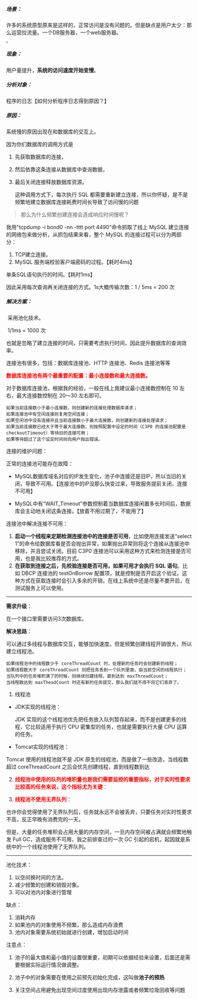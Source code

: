 

##### 场景：

许多的系统原型原来是这样的，正常访问是没有问题的。但是缺点是用户太少：那么运营拉流量。一个DB服务器，一个web服务器。

<img src = "https://static001.geekbang.org/resource/image/83/6a/838911dd61e5a61408c3bf96871b846a.jpg" style="zoom:30%"></img>

##### 现象：

用户量提升，**系统的访问速度开始变慢**。

##### 分析对象：

程序的日志【如何分析程序日志得到原因？】

##### 原因：

系统慢的原因出现在和数据库的交互上。

因为你们数据库的调用方式是

1. 先获取数据库的连接，

2. 然后依靠这条连接从数据库中查询数据，

3. 最后关闭连接释放数据库资源。

   这种调用方式下，每次执行 SQL 都需要重新建立连接，所以你怀疑，是不是频繁地建立数据库连接耗费时间长导致了访问慢的问题



> 那么为什么频繁创建连接会造成响应时间慢呢？

我用"tcpdump -i bond0 -nn -tttt port 4490"命令抓取了线上 MySQL 建立连接的网络包来做分析，从抓包结果来看，整个 MySQL 的连接过程可以分为两部分：

1. TCP建立连接。
2. MySQL 服务端校验客户端密码的过程。【耗时4ms】

单条SQL语句执行的时间。【耗时1ms】



因此采用每次查询再关闭连接的方式。1s大概传输次数：1 / 5ms = 200 次



##### 解决方案：

​	采用池化技术。

​			1/1ms = 1000 次

也就是忽略了建立连接的时间，只需要考虑执行时间，因此提升数据库的查询效率。



连接池有很多，包括：数据库连接池、HTTP 连接池、Redis 连接池等等



<font color="red">**数据库连接池有两个最重要的配置：**最小连接数和最大连接数**。**</font>

对于数据库连接池，根据我的经验，一般在线上我建议最小连接数控制在 10 左右，最大连接数控制在 20～30 左右即可。

```
如果当前连接数小于最小连接数，则创建新的连接处理数据库请求；
如果连接池中有空闲连接则复用空闲连接；
如果空闲池中没有连接并且当前连接数小于最大连接数，则创建新的连接处理请求；
如果当前连接数已经大于等于最大连接数，则按照配置中设定的时间（C3P0 的连接池配置是 checkoutTimeout）等待旧的连接可用；
如果等待超过了这个设定时间则向用户抛出错误。
```



连接的维护问题：

正常的连接池可能存在故障：

- MySQL数据库域名对应的IP发生变化，池子中连接还是旧IP，所以当旧的关闭，导致不可用。【连接池中的IP没那么快变过来，导致服务提前关闭，连接不可用】

- MySQL中有“WAIT_Timeout”参数控制着当数据库连接闲置多长时间后，数据库会主动地关闭这条连接。【放着不用过期了，不能用了】

  

连接池中解决连接不可用：

1. **启动一个线程来定期检测连接池中的连接是否可用**，比如使用连接发送“select 1”的命令给数据库看是否会抛出异常，如果抛出异常则将这个连接从连接池中移除，并且尝试关闭。目前 C3P0 连接池可以采用这种方式来检测连接是否可用，也是我比较推荐的方式。
2. **在获取到连接之后，先校验连接是否可用，如果可用才会执行 SQL 语句**。比如 DBCP 连接池的 testOnBorrow 配置项，就是控制是否开启这个验证。这种方式在获取连接时会引入多余的开销，在线上系统中还是尽量不要开启，在测试服务上可以使用。



---

**需求升级**：

在一个接口里需要访问3次数据库。



**解决思路**：

可以通过多线程与数据库交互，能够加快速度。但是频繁创建线程开销很大，所以建立线程池。

```
如果线程池中的线程数少于 coreThreadCount 时，处理新的任务时会创建新的线程；
如果线程数大于 coreThreadCount 则把任务丢到一个队列里面，由当前空闲的线程执行；
当队列中的任务堆积满了的时候，则继续创建线程，直到达到 maxThreadCount；
当线程数达到 maxTheadCount 时还有新的任务提交，那么我们就不得不将它们丢弃了。
```



1. 线程池

- JDK实现的线程池：

  JDK 实现的这个线程池优先把任务放入队列暂存起来，而不是创建更多的线程，它比较适用于执行 CPU 密集型的任务，也就是需要执行大量 CPU 运算的任务。



- Tomcat实现的线程池：

Tomcat 使用的线程池就不是 JDK 原生的线程池，而是做了一些改造，当线程数超过 coreThreadCount 之后会优先创建线程，直到线程数到达



2. <font color="red">**线程池中使用的队列的堆积量也是我们需要监控的重要指标，对于实时性要求比较高的任务来说，这个指标尤为关键**</font>：

3. <font color="red">**线程池不使用无界队列**</font>：

​	也许你会觉得使用了无界队列后，任务就永远不会被丢弃，只要任务对实时性要求不高，反正早晚有消费完的一天。

​	但是，大量的任务堆积会占用大量的内存空间，一旦内存空间被占满就会频繁地触发 Full GC，造成服务不可用，我之前排查过的一次 GC 引起的宕机，起因就是系统中的一个线程池使用了无界队列。



---



池化技术：

1. 以空间换时间的方法。
2. 减少频繁的创建和销毁对象。
3. 可以对池内对象进行管理



缺点：

1. 消耗内存
2. 如果池内的对象使用不频繁，那么造成内存浪费
3. 池内对象需要系统初始就进行创建，增加启动时间



注意点：

1. 池子的最大值和最小值的设置很重要，初期可以依据经验来设置，后面还是需要根据实际运行情况做调整。

2. 池子中的对象需要在使用之前预先初始化完成，这叫做**池子的预热**
3. 关注空间占用避免出现空间过度使用出现内存泄露或者频繁垃圾回收等问题




